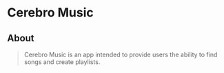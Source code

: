 # Cerebro Music

## About
> Cerebro Music is an app intended to provide users the ability to find songs and create playlists.